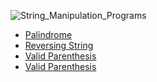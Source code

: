 ![String_Manipulation_Programs](https://github.com/devrath/studious-ds-adventure/assets/1456191/4d33d05c-5599-464d-8fef-96870f1aadb2)


* [Palindrome](https://github.com/devrath/studious-ds-adventure/tree/main/collection/Strings/Programs/Palindrome)
* [Reversing String](https://github.com/devrath/studious-ds-adventure/tree/main/collection/Strings/Programs/ReversingString)
* [Valid Parenthesis ]()
* [Valid Parenthesis ]()
